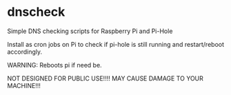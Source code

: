 # dnscheck
Simple DNS checking scripts for Raspberry Pi and Pi-Hole

Install as cron jobs on Pi to check if pi-hole is still running and
restart/reboot accordingly. 

WARNING: Reboots pi if need be.

NOT DESIGNED FOR PUBLIC USE!!!! MAY CAUSE DAMAGE TO YOUR MACHINE!!!


